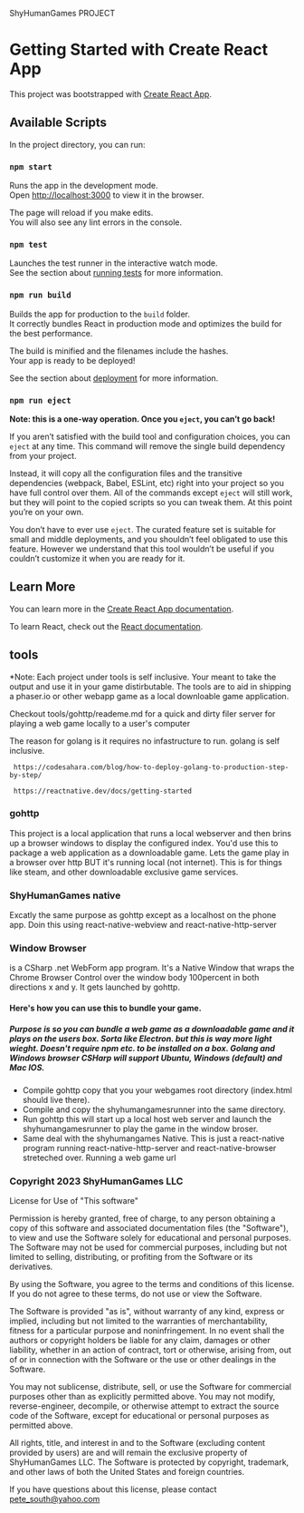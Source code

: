 
ShyHumanGames PROJECT

# Getting Started with Create React App

This project was bootstrapped with [Create React App](https://github.com/facebook/create-react-app).

## Available Scripts

In the project directory, you can run:

### `npm start`

Runs the app in the development mode.\
Open [http://localhost:3000](http://localhost:3000) to view it in the browser.

The page will reload if you make edits.\
You will also see any lint errors in the console.

### `npm test`

Launches the test runner in the interactive watch mode.\
See the section about [running tests](https://facebook.github.io/create-react-app/docs/running-tests) for more information.

### `npm run build`

Builds the app for production to the `build` folder.\
It correctly bundles React in production mode and optimizes the build for the best performance.

The build is minified and the filenames include the hashes.\
Your app is ready to be deployed!

See the section about [deployment](https://facebook.github.io/create-react-app/docs/deployment) for more information.

### `npm run eject`

**Note: this is a one-way operation. Once you `eject`, you can’t go back!**

If you aren’t satisfied with the build tool and configuration choices, you can `eject` at any time. This command will remove the single build dependency from your project.

Instead, it will copy all the configuration files and the transitive dependencies (webpack, Babel, ESLint, etc) right into your project so you have full control over them. All of the commands except `eject` will still work, but they will point to the copied scripts so you can tweak them. At this point you’re on your own.

You don’t have to ever use `eject`. The curated feature set is suitable for small and middle deployments, and you shouldn’t feel obligated to use this feature. However we understand that this tool wouldn’t be useful if you couldn’t customize it when you are ready for it.

## Learn More

You can learn more in the [Create React App documentation](https://facebook.github.io/create-react-app/docs/getting-started).

To learn React, check out the [React documentation](https://reactjs.org/).



## tools

*Note: Each project under tools is self inclusive.  Your meant to take the output and use it in your game distirbutable.  The tools are to aid in shipping a phaser.io or other webapp game as a local downloable game application.

Checkout tools/gohttp/reademe.md for a quick and dirty filer server for playing
a web game locally to a user's computer

The reason for golang is it requires no infastructure to run.  golang is self inclusive.

     https://codesahara.com/blog/how-to-deploy-golang-to-production-step-by-step/
     
     https://reactnative.dev/docs/getting-started

### gohttp
This project is a local application that runs a local webserver and then brins
up a browser windows to display the configured index.  You'd use this to package
a web application as a downloadable game.  Lets the game play in a browser over http
BUT it's running local (not internet).  This is for things like steam, and other downloadable exclusive game services.

### ShyHumanGames native
Excatly the same purpose as gohttp except as a localhost on the phone app. Doin this using react-native-webview and react-native-http-server

### Window Browser 
is a CSharp .net WebForm app program.  It's a Native Window that wraps the Chrome Browser Control over the window body 100percent in both directions x and y.
It gets launched by gohttp.

#### Here's how you can use this to bundle your game.
##### Purpose is so you can bundle a web game as a downloadable game and it plays on the users box.  Sorta like Electron.  but this is way more light wieght. Doesn't require npm etc. to be installed on a box.  Golang and Windows browser CSHarp will support Ubuntu, Windows (default) and Mac IOS.
- Compile gohttp copy that you your webgames root directory (index.html should live there).
- Compile and copy the shyhumangamesrunner into the same directory.
- Run gohttp this will start up a local host web server and launch the shyhumangamesrunner to play the game in the window broser.
- Same deal with the shyhumangames Native.  This is just a react-native program running react-native-http-server and react-native-browser streteched over. Running a web game url




### Copyright 2023 ShyHumanGames LLC

License for Use of "This software"

Permission is hereby granted, free of charge, to any person obtaining a copy of this software and associated documentation files (the "Software"), to view and use the Software solely for educational and personal purposes. The Software may not be used for commercial purposes, including but not limited to selling, distributing, or profiting from the Software or its derivatives.

By using the Software, you agree to the terms and conditions of this license. If you do not agree to these terms, do not use or view the Software.

The Software is provided "as is", without warranty of any kind, express or implied, including but not limited to the warranties of merchantability, fitness for a particular purpose and noninfringement. In no event shall the authors or copyright holders be liable for any claim, damages or other liability, whether in an action of contract, tort or otherwise, arising from, out of or in connection with the Software or the use or other dealings in the Software.

You may not sublicense, distribute, sell, or use the Software for commercial purposes other than as explicitly permitted above. You may not modify, reverse-engineer, decompile, or otherwise attempt to extract the source code of the Software, except for educational or personal purposes as permitted above.

All rights, title, and interest in and to the Software (excluding content provided by users) are and will remain the exclusive property of ShyHumanGames LLC. The Software is protected by copyright, trademark, and other laws of both the United States and foreign countries.

If you have questions about this license, please contact pete_south@yahoo.com





